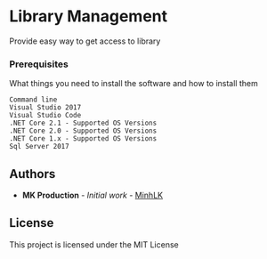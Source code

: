 # Library Management

Provide easy way to get access to library 

### Prerequisites

What things you need to install the software and how to install them

```
Command line
Visual Studio 2017
Visual Studio Code
.NET Core 2.1 - Supported OS Versions
.NET Core 2.0 - Supported OS Versions
.NET Core 1.x - Supported OS Versions
Sql Server 2017

```

## Authors

* **MK Production** - *Initial work* - [MinhLK](https://github.com/minhlk)

## License

This project is licensed under the MIT License 

